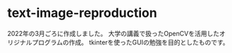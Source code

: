 # text-image-reproduction
2022年の3月ごろに作成しました。
大学の講義で扱ったOpenCVを活用したオリジナルプログラムの作成。
tkinterを使ったGUIの勉強を目的としたものです。